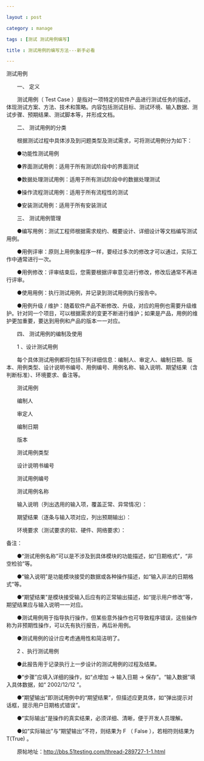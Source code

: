```yaml
---

layout : post

category : manage

tags : [测试 测试用例编写]

title : 测试用例的编写方法---新手必看

---
```



测试用例

　　一、 定义

　　测试用例（ Test Case ）是指对一项特定的软件产品进行测试任务的描述，体现测试方案、方法、技术和策略。内容包括测试目标、测试环境、输入数据、测试步骤、预期结果、测试脚本等，并形成文档。

　　二、 测试用例的分类

　　根据测试过程中具体涉及到问题类型及测试需求，可将测试用例分为如下：

　　●功能性测试用例

　　●界面测试用例：适用于所有测试阶段中的界面测试

　　●数据处理测试用例：适用于所有测试阶段中的数据处理测试

　　●操作流程测试用例：适用于所有流程性的测试

　　●安装测试用例：适用于所有安装测试

　　三、 测试用例管理

　　●编写用例：测试工程师根据需求规约、概要设计、详细设计等文档编写测试用例。

　　●用例评审：原则上用例象程序一样，要经过多次的修改才可以通过，实际工作中通常进行一次。

　　●用例修改：评审结束后，您需要根据评审意见进行修改，修改后通常不再进行评审。

　　●使用用例：执行测试用例，并记录到测试用例执行报告中。

　　●用例升级 / 维护：随着软件产品不断修改、升级，对应的用例也需要升级维护。针对同一个项目，可以根据需求的变更不断进行维护；如果是产品，用例的维护更加重要，要达到用例和产品的版本一一对应。

　　四、 测试用例的编制及使用

　　1 、设计测试用例

　　每个具体测试用例都将包括下列详细信息：编制人、审定人、编制日期、版本、用例类型、设计说明书编号、用例编号、用例名称、输入说明、期望结果（含判断标准）、环境要求、备注等。

　　测试用例

　　编制人

　　审定人

　　编制日期

　　版本

　　测试用例类型

　　设计说明书编号

　　测试用例编号

　　测试用例名称

　　输入说明（列出选用的输入项，覆盖正常、异常情况）：

　　期望结果（逐条与输入项对应，列出预期输出）：

　　环境要求（测试要求的软、硬件、网络要求）：

备注：

　　●“测试用例名称”可以是不涉及到具体模块的功能描述，如“日期格式”，“非空检验”等。

　　●“输入说明”是功能模块接受的数据或各种操作描述，如“输入非法的日期格式”等。

　　●“期望结果”是模块接受输入后应有的正常输出描述，如“提示用户修改”等，期望结果应与输入说明一一对应。

　　●测试用例用于指导执行操作，但某些意外操作也可导致程序错误，这些操作称为非预期性操作，可以先有执行报告，再后补用例。

　　●测试用例的设计应考虑通用性和简洁明了。

　　2 、执行测试用例

　　●此报告用于记录执行上一步设计的测试用例的过程及结果。

　　●“步骤”应填入详细的操作，如“点增加 -> 输入日期 -> 保存”。“输入数据”填入具体数据，如“ 2002/12/12 ”。

　　●“期望输出”即测试用例中的“期望结果”，但描述应更具体，如“弹出提示对话框，提示用户日期格式错误”。

　　●“实际输出”是操作的真实结果，必须详细、清晰，便于开发人员理解。

　　●如“实际输出”与“期望输出”不符，则结果为 F （ False ），若相符则结果为 T(True) 。

　　原帖地址：http://bbs.51testing.com/thread-289727-1-1.html
　　
